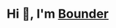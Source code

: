 <h1 align="center" tabindex="-1" class="heading-element" dir="auto">Hi 👋, I'm <a href="https://Bounder0.Netlify.app" rel="nofollow">
Bounder</a></h1>
